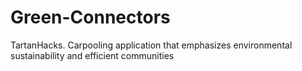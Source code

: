 # Green-Connectors
TartanHacks. Carpooling application that emphasizes environmental sustainability and efficient communities
